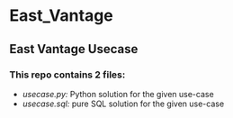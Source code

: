 # East_Vantage
## East Vantage Usecase

### This repo contains 2 files:
- *usecase.py:* Python solution for the given use-case
- *usecase.sql:* pure SQL solution for the given use-case
